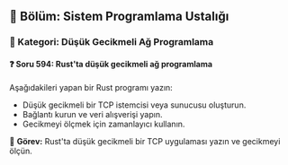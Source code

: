 ## 📘 Bölüm: Sistem Programlama Ustalığı  
### 🔹 Kategori: Düşük Gecikmeli Ağ Programlama  
#### ❓ Soru 594: Rust'ta düşük gecikmeli ağ programlama

Aşağıdakileri yapan bir Rust programı yazın:

- Düşük gecikmeli bir TCP istemcisi veya sunucusu oluşturun.
- Bağlantı kurun ve veri alışverişi yapın.
- Gecikmeyi ölçmek için zamanlayıcı kullanın.

🔧 **Görev:** Rust'ta düşük gecikmeli bir TCP uygulaması yazın ve gecikmeyi ölçün.
